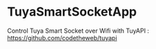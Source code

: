 # TuyaSmartSocketApp
Control Tuya Smart Socket over Wifi with TuyAPI : https://github.com/codetheweb/tuyapi
